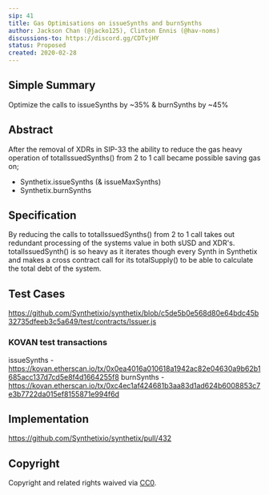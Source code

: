 ```yaml
---
sip: 41
title: Gas Optimisations on issueSynths and burnSynths
author: Jackson Chan (@jacko125), Clinton Ennis (@hav-noms)
discussions-to: https://discord.gg/CDTvjHY
status: Proposed
created: 2020-02-28
---
```


## Simple Summary

Optimize the calls to issueSynths by ~35% & burnSynths by ~45%

## Abstract

After the removal of XDRs in SIP-33 the ability to reduce the gas heavy operation of totalIssuedSynths() from 2 to 1 call became possible saving gas on;
- Synthetix.issueSynths (& issueMaxSynths)
- Synthetix.burnSynths

## Specification

By reducing the calls to totalIssuedSynths() from 2 to 1 call takes out redundant processing of the systems value in both sUSD and XDR's.
totalIssuedSynth() is so heavy as it iterates though every Synth in Synthetix and makes a cross contract call for its totalSupply() to be able to calculate the total debt of the system.

## Test Cases
https://github.com/Synthetixio/synthetix/blob/c5de5b0e568d80e64bdc45b32735dfeeb3c5a649/test/contracts/Issuer.js

### KOVAN test transactions

issueSynths - https://kovan.etherscan.io/tx/0x0ea4016a010618a1942ac82e04630a9b62b1685acc137d7cd5e8f4d1664255f8
burnSynths - https://kovan.etherscan.io/tx/0xc4ec1af424681b3aa83d1ad624b6008853c7e3b7722da015ef8155871e994f6d

## Implementation
https://github.com/Synthetixio/synthetix/pull/432


## Copyright

Copyright and related rights waived via [CC0](https://creativecommons.org/publicdomain/zero/1.0/).
